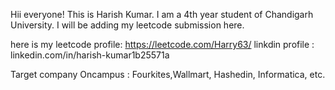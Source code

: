 Hii everyone! This is Harish Kumar. I am a 4th year student of Chandigarh University.
I will be adding my leetcode submission here.

here is my leetcode profile: https://leetcode.com/Harry63/
linkdin profile : linkedin.com/in/harish-kumar1b25571a

Target company 
Oncampus : Fourkites,Wallmart, Hashedin, Informatica, etc. 


